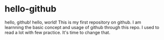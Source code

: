 # hello-github
hello, github! hello, world!
This is my first repository on github.
I am learnning the basic concept and usage of github through this repo.
I used to read a lot with few practice. It's time to change that.
